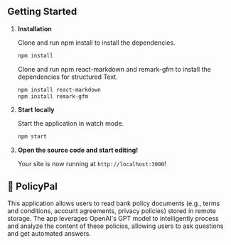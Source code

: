 ## Getting Started

1.  **Installation**

    Clone and run npm install to install the dependencies.

    ```bash
    npm install
    ```
    Clone and run npm react-markdown and remark-gfm to install the dependencies for structured Text.

    ```bash
    npm install react-markdown
    npm install remark-gfm
    ```

1.  **Start locally**

    Start the application in watch mode.

    ```bash
    npm start
    ```

1.  **Open the source code and start editing!**

    Your site is now running at `http://localhost:3000`!


## 🧐  PolicyPal
This application allows users to read bank policy documents (e.g., terms and conditions, account agreements, privacy policies) stored in remote storage. The app leverages OpenAI's GPT model to intelligently process and analyze the content of these policies, allowing users to ask questions and get automated answers.

